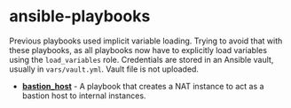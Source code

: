 # ansible-playbooks

Previous playbooks used implicit variable loading.  Trying to avoid that with these playbooks, as all playbooks now have to explicitly load variables using the `load_variables` role. Credentials are stored in an Ansible vault, usually in ```vars/vault.yml```.  Vault file is not uploaded.

- **[bastion_host](https://github.com/bonovoxly/playbook/tree/master/ansible-playbooks/bastion_host)** - A playbook that creates a NAT instance to act as a bastion host to internal instances.

